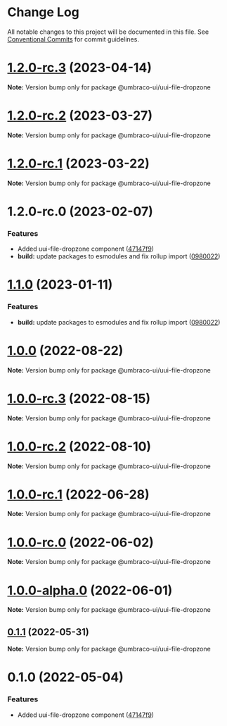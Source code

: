 # Change Log

All notable changes to this project will be documented in this file.
See [Conventional Commits](https://conventionalcommits.org) for commit guidelines.

# [1.2.0-rc.3](https://github.com/umbraco/Umbraco.UI/compare/v1.2.0-rc.2...v1.2.0-rc.3) (2023-04-14)

**Note:** Version bump only for package @umbraco-ui/uui-file-dropzone

# [1.2.0-rc.2](https://github.com/umbraco/Umbraco.UI/compare/v1.2.0-rc.1...v1.2.0-rc.2) (2023-03-27)

**Note:** Version bump only for package @umbraco-ui/uui-file-dropzone

# [1.2.0-rc.1](https://github.com/umbraco/Umbraco.UI/compare/v1.2.0-rc.0...v1.2.0-rc.1) (2023-03-22)

**Note:** Version bump only for package @umbraco-ui/uui-file-dropzone

# 1.2.0-rc.0 (2023-02-07)

### Features

- Added uui-file-dropzone component ([47147f9](https://github.com/umbraco/Umbraco.UI/commit/47147f9a88431663601516bb3cd2080abce1549d))
- **build:** update packages to esmodules and fix rollup import ([0980022](https://github.com/umbraco/Umbraco.UI/commit/0980022acd9fedc79b017f417d4c56d247d129e3))

# [1.1.0](https://github.com/umbraco/Umbraco.UI/compare/@umbraco-ui/uui-file-dropzone@1.0.0...@umbraco-ui/uui-file-dropzone@1.1.0) (2023-01-11)

### Features

- **build:** update packages to esmodules and fix rollup import ([0980022](https://github.com/umbraco/Umbraco.UI/commit/0980022acd9fedc79b017f417d4c56d247d129e3))

# [1.0.0](https://github.com/umbraco/Umbraco.UI/compare/@umbraco-ui/uui-file-dropzone@1.0.0-rc.3...@umbraco-ui/uui-file-dropzone@1.0.0) (2022-08-22)

**Note:** Version bump only for package @umbraco-ui/uui-file-dropzone

# [1.0.0-rc.3](https://github.com/umbraco/Umbraco.UI/compare/@umbraco-ui/uui-file-dropzone@1.0.0-rc.2...@umbraco-ui/uui-file-dropzone@1.0.0-rc.3) (2022-08-15)

**Note:** Version bump only for package @umbraco-ui/uui-file-dropzone

# [1.0.0-rc.2](https://github.com/umbraco/Umbraco.UI/compare/@umbraco-ui/uui-file-dropzone@1.0.0-rc.1...@umbraco-ui/uui-file-dropzone@1.0.0-rc.2) (2022-08-10)

**Note:** Version bump only for package @umbraco-ui/uui-file-dropzone

# [1.0.0-rc.1](https://github.com/umbraco/Umbraco.UI/compare/@umbraco-ui/uui-file-dropzone@1.0.0-rc.0...@umbraco-ui/uui-file-dropzone@1.0.0-rc.1) (2022-06-28)

**Note:** Version bump only for package @umbraco-ui/uui-file-dropzone

# [1.0.0-rc.0](https://github.com/umbraco/Umbraco.UI/compare/@umbraco-ui/uui-file-dropzone@0.1.1...@umbraco-ui/uui-file-dropzone@1.0.0-rc.0) (2022-06-02)

**Note:** Version bump only for package @umbraco-ui/uui-file-dropzone

# [1.0.0-alpha.0](https://github.com/umbraco/Umbraco.UI/compare/@umbraco-ui/uui-file-dropzone@0.1.1...@umbraco-ui/uui-file-dropzone@1.0.0-alpha.0) (2022-06-01)

**Note:** Version bump only for package @umbraco-ui/uui-file-dropzone

## [0.1.1](https://github.com/umbraco/Umbraco.UI/compare/@umbraco-ui/uui-file-dropzone@0.1.0...@umbraco-ui/uui-file-dropzone@0.1.1) (2022-05-31)

**Note:** Version bump only for package @umbraco-ui/uui-file-dropzone

# 0.1.0 (2022-05-04)

### Features

- Added uui-file-dropzone component ([47147f9](https://github.com/umbraco/Umbraco.UI/commit/47147f9a88431663601516bb3cd2080abce1549d))
